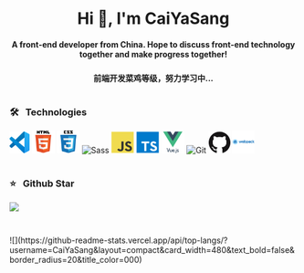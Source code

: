 <h1 align="center">Hi 👋, I'm CaiYaSang</h1>

<h4 align="center" >A front-end developer from China. Hope to discuss front-end technology together and make progress together!<h3>

<h4 align="center">前端开发菜鸡等级，努力学习中...</h4>

<h1></h1>

### 🛠 &nbsp; Technologies

<p align="left"  > 

<img  alt="Visual Studio Code" width="35" height="38" src="https://raw.githubusercontent.com/github/explore/80688e429a7d4ef2fca1e82350fe8e3517d3494d/topics/visual-studio-code/visual-studio-code.png" />

<img src="https://raw.githubusercontent.com/devicons/devicon/master/icons/html5/html5-original-wordmark.svg" alt="html5" width="40" height="40"/>

<img alt="Css" height="40"  width="40" src="https://raw.githubusercontent.com/devicons/devicon/master/icons/css3/css3-original-wordmark.svg">

<img  alt="Sass" height="40"  width="40" src="https://cdn.jsdelivr.net/gh/devicons/devicon/icons/sass/sass-original.svg">

<img src="https://raw.githubusercontent.com/devicons/devicon/master/icons/javascript/javascript-original.svg" alt="javaScript" width="40" height="38"/>

<img src="https://raw.githubusercontent.com/devicons/devicon/master/icons/typescript/typescript-original.svg" alt="typeScript" width="40" height="38" />

<img src="https://raw.githubusercontent.com/devicons/devicon/master/icons/vuejs/vuejs-original-wordmark.svg" alt="VueJs" width="40" height="38"/>

<img  alt="Git" height="40" width="38" src="https://cdn.jsdelivr.net/gh/devicons/devicon/icons/git/git-original.svg"  />

<img  alt="GitHub" height="38" width="38" src="https://raw.githubusercontent.com/github/explore/78df643247d429f6cc873026c0622819ad797942/topics/github/github.png" />

<img src="https://raw.githubusercontent.com/devicons/devicon/d00d0969292a6569d45b06d3f350f463a0107b0d/icons/webpack/webpack-original-wordmark.svg" alt="webpack" width="40" height="40"/>

</p>

<h1></h1>

### ⭐️ &nbsp; Github Star

![](https://github-readme-stats.vercel.app/api?username=CaiYaSang&show_icons=true&&bg_color=DEG,0093E9,80D0C7&hide_border=true&icon_color=FFFFFF&text_color=000000&title_color=FFFFFF&card_width=530&border_radius=17)
<h1></h1>
![](https://github-readme-stats.vercel.app/api/top-langs/?username=CaiYaSang&layout=compact&card_width=480&text_bold=false&border_radius=20&title_color=000)
